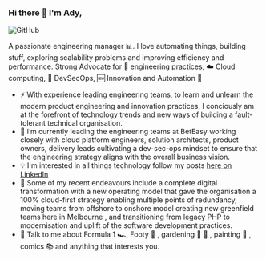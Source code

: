 ### Hi there 👋 I'm Ady,

![GitHub](https://img.shields.io/github/license/adykalra/adykalra?style=flat)

A passionate engineering manager :bar_chart:. I love automating things, building stuff, exploring scalability problems and improving efficiency and performance. Strong Advocate for 📜 engineering practices, :cloud: Cloud computing, 🚀 DevSecOps, :new: Innovation and Automation :robot:

- ⚡ With experience leading engineering teams, to learn and unlearn the modern product engineering and innovation practices, I conciously am at the forefront of technology trends and new ways of building a fault-tolerant technical organisation. 
- 🔭 I’m currently leading the engineering teams at BetEasy working closely with cloud platform engineers, solution architects, product owners, delivery leads cultivating a dev-sec-ops mindset to ensure that the engineering strategy aligns with the overall business vision.
- :bulb: I'm interested in all things technology follow my posts [here on LinkedIn](https://www.linkedin.com/in/adykalra/detail/recent-activity/shares/)
- 🌱 Some of my recent endeavours include a complete digital transformation with a new operating model that gave the organisation a 100% cloud-first strategy enabling multiple points of redundancy, moving teams from offshore to onshore model creating new greenfield teams here in Melbourne , and transitioning from legacy PHP to modernisation and uplift of the software development practices. 
- 💬 Talk to me about Formula 1 :racing_car:, Footy 🏉 , gardening 🌻 🌼 , painting 🎨 , comics 📚 and anything that interests you.
<!--
**AdyKalra/AdyKalra** is a ✨ _special_ ✨ repository because its `README.md` (this file) appears on your GitHub profile.




 




 I’m currently pursuing Machine learning


Ady is 

    
   Do :star: my work if you find it interesting, it helps me stay on track and be motivated.

[LinkedIn](https://www.linkedin.com/in/adykalra/)


<p align="center">
   <i>The more I learn, the more I realize how much I don't know.</i>
   <br>
   <i>- Albert Einstein</i>
</p>       
 
 ⭐️ From [adykalra](https://github.com/AdyKalra)

